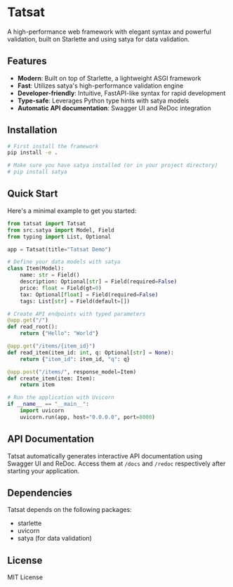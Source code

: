 # Tatsat

A high-performance web framework with elegant syntax and powerful validation, built on Starlette and using satya for data validation.

## Features

- **Modern**: Built on top of Starlette, a lightweight ASGI framework
- **Fast**: Utilizes satya's high-performance validation engine
- **Developer-friendly**: Intuitive, FastAPI-like syntax for rapid development
- **Type-safe**: Leverages Python type hints with satya models
- **Automatic API documentation**: Swagger UI and ReDoc integration

## Installation

```bash
# First install the framework
pip install -e .

# Make sure you have satya installed (or in your project directory)
# pip install satya
```

## Quick Start

Here's a minimal example to get you started:

```python
from tatsat import Tatsat
from src.satya import Model, Field
from typing import List, Optional

app = Tatsat(title="Tatsat Demo")

# Define your data models with satya
class Item(Model):
    name: str = Field()
    description: Optional[str] = Field(required=False)
    price: float = Field(gt=0)
    tax: Optional[float] = Field(required=False)
    tags: List[str] = Field(default=[])

# Create API endpoints with typed parameters
@app.get("/")
def read_root():
    return {"Hello": "World"}

@app.get("/items/{item_id}")
def read_item(item_id: int, q: Optional[str] = None):
    return {"item_id": item_id, "q": q}

@app.post("/items/", response_model=Item)
def create_item(item: Item):
    return item

# Run the application with Uvicorn
if __name__ == "__main__":
    import uvicorn
    uvicorn.run(app, host="0.0.0.0", port=8000)
```

## API Documentation

Tatsat automatically generates interactive API documentation using Swagger UI and ReDoc. Access them at `/docs` and `/redoc` respectively after starting your application.

## Dependencies

Tatsat depends on the following packages:

- starlette
- uvicorn
- satya (for data validation)

## License

MIT License
